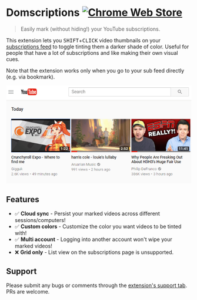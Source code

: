 # Domscriptions [![Chrome Web Store][cws-image]][cws-link]

[cws-image]: https://img.shields.io/chrome-web-store/v/jookgadkghdacihobldikclfhihgegla.svg
[cws-link]: https://chrome.google.com/webstore/detail/jookgadkghdacihobldikclfhihgegla

> Easily mark (without hiding!) your YouTube subscriptions.

This extension lets you <kbd>SHIFT</kbd>+<kbd>CLICK</kbd> video thumbnails on your [subscriptions feed](https://youtube.com/feed/subscriptions) to toggle tinting them a darker shade of color. Useful for people that have a lot of subscriptions and like making their own visual cues.

Note that the extension works only when you go to your sub feed directly (e.g. via bookmark).

![Demo](.github/demo.gif)

## Features

* ✅ **Cloud sync** - Persist your marked videos across different sessions/computers!
* ✅ **Custom colors** - Customize the color you want videos to be tinted with!
* ✅ **Multi account** - Logging into another account won't wipe your marked videos!
* ❌ **Grid only** - List view on the subscriptions page is unsupported.

## Support

Please submit any bugs or comments through the [extension's support tab](https://chrome.google.com/webstore/detail/domscriptions/jookgadkghdacihobldikclfhihgegla/support).  
PRs are welcome.
